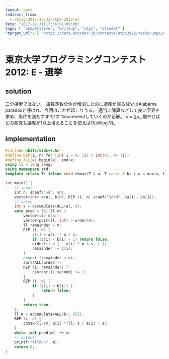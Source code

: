 ```yaml
---
layout: post
redirect_from:
  - /blog/2017/12/31/utpc-2012-e/
date: "2017-12-31T17:56:01+09:00"
tags: [ "competitive", "writeup", "utpc", "atcoder" ]
"target_url": [ "https://beta.atcoder.jp/contests/utpc2012/tasks/utpc2012_05" ]
---
```


# 東京大学プログラミングコンテスト2012: E - 選挙

## solution

二分探索ではない。
議員定数全体が増加したのに議席が減る減少はAlabama paradoxと呼ばれ、今回はこれが起こりうる。
適当に除算などして良い下界を求め、条件を満たすまで$1$ずつincrementしていくのが正解。
$s = \sum a\_i$増やせばどの政党も議席が$1$以上増えることを使えば$O(s N \log N)$。

## implementation

``` c++
#include <bits/stdc++.h>
#define REP(i, n) for (int i = 0; (i) < int(n); ++ (i))
#define ALL(x) begin(x), end(x)
using ll = long long;
using namespace std;
template <class T> inline void chmax(T & a, T const & b) { a = max(a, b); }

int main() {
    // input
    int n; scanf("%d", &n);
    vector<int> a(n), b(n); REP (i, n) scanf("%d%d", &a[i], &b[i]);
    // solve
    int s = accumulate(ALL(a), 0);
    auto pred = [&](ll m) {
        vector<ll> c(n);
        vector<pair<ll, int> > order(n);
        ll remainder = m;
        REP (i, n) {
            c[i] = a[i] * m / s;
            if (c[i] < b[i] - 1) return false;
            order[i] = { - a[i] * m % s, i };
            remainder -= c[i];
        }
        assert (remainder < n);
        sort(ALL(order));
        REP (i, remainder) {
            c[order[i].second] += 1;
        }
        REP (i, n) {
            if (c[i] < b[i]) {
                return false;
            }
        }
        return true;
    };
    ll m = accumulate(ALL(b), 0ll);
    REP (i, n) {
        chmax<ll>(m, b[i] *(ll) s / a[i] - s);
    }
    while (not pred(m)) ++ m;
    // output
    printf("%lld\n", m);
    return 0;
}
```
